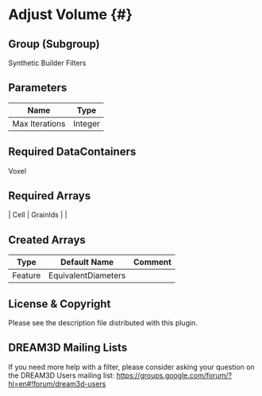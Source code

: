 Adjust Volume {#}
======

## Group (Subgroup)
Synthetic Builder Filters


## Parameters ##

| Name | Type |
|------|------|
| Max Iterations | Integer |

## Required DataContainers ##
Voxel

## Required Arrays ##



| Cell | GrainIds |  |

## Created Arrays ##

| Type | Default Name | Comment |
|------|--------------|---------|
| Feature | EquivalentDiameters |  |


## License & Copyright ##

Please see the description file distributed with this plugin.

## DREAM3D Mailing Lists ##

If you need more help with a filter, please consider asking your question on the DREAM3D Users mailing list:
https://groups.google.com/forum/?hl=en#!forum/dream3d-users


